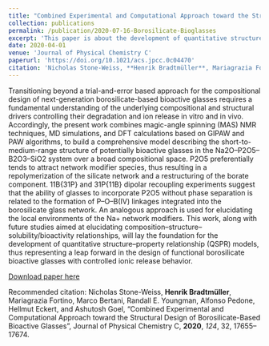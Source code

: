 ```yaml
---
title: "Combined Experimental and Computational Approach toward the Structural Design of Borosilicate-Based Bioactive Glasses"
collection: publications
permalink: /publication/2020-07-16-Borosilicate-Bioglasses
excerpt: 'This paper is about the development of quantitative structure–property relationship (QSPR) models for bioactive glasses.'
date: 2020-04-01
venue: 'Journal of Physical Chemistry C'
paperurl: 'https://doi.org/10.1021/acs.jpcc.0c04470'
citation: 'Nicholas Stone-Weiss, **Henrik Bradtmüller**, Mariagrazia Fortino, Marco Bertani, Randall E. Youngman, Alfonso Pedone, Hellmut Eckert, and Ashutosh Goel, “Combined Experimental and Computational Approach toward the Structural Design of Borosilicate-Based Bioactive Glasses”, Journal of Physical Chemistry C, **2020**, *124*, 32, 17655–17674.'
---
```

Transitioning beyond a trial-and-error based approach for the compositional design of next-generation borosilicate-based bioactive glasses requires a fundamental understanding of the underlying compositional and structural drivers controlling their degradation and ion release in vitro and in vivo. Accordingly, the present work combines magic-angle spinning (MAS) NMR techniques, MD simulations, and DFT calculations based on GIPAW and PAW algorithms, to build a comprehensive model describing the short-to-medium-range structure of potentially bioactive glasses in the Na2O–P2O5–B2O3–SiO2 system over a broad compositional space. P2O5 preferentially tends to attract network modifier species, thus resulting in a repolymerization of the silicate network and a restructuring of the borate component. 11B{31P} and 31P{11B} dipolar recoupling experiments suggest that the ability of glasses to incorporate P2O5 without phase separation is related to the formation of P–O–B(IV) linkages integrated into the borosilicate glass network. An analogous approach is used for elucidating the local environments of the Na+ network modifiers. This work, along with future studies aimed at elucidating composition–structure–solubility/bioactivity relationships, will lay the foundation for the development of quantitative structure–property relationship (QSPR) models, thus representing a leap forward in the design of functional borosilicate bioactive glasses with controlled ionic release behavior.

[Download paper here](http://hbrmn.github.io/files/paper10.pdf)

Recommended citation: Nicholas Stone-Weiss, **Henrik Bradtmüller**, Mariagrazia Fortino, Marco Bertani, Randall E. Youngman, Alfonso Pedone, Hellmut Eckert, and Ashutosh Goel, “Combined Experimental and Computational Approach toward the Structural Design of Borosilicate-Based Bioactive Glasses”, Journal of Physical Chemistry C, **2020**, *124*, 32, 17655–17674.